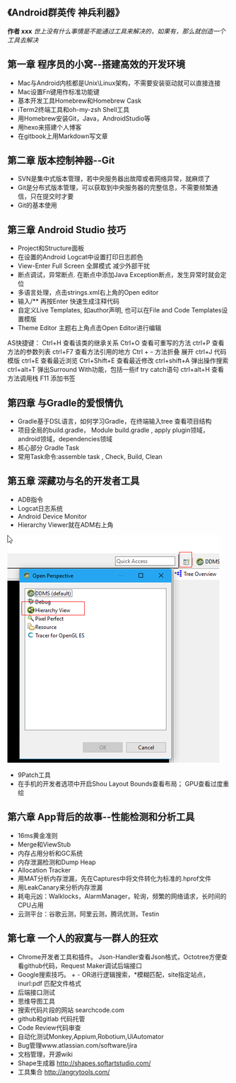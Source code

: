 ## 《Android群英传 神兵利器》
**作者 xxx**
*世上没有什么事情是不能通过工具来解决的，如果有，那么就创造一个工具去解决*

## 第一章 程序员的小窝--搭建高效的开发环境
- Mac与Android内核都是Unix\Linux架构，不需要安装驱动就可以直接连接
- Mac设置Fn键用作标准功能键
- 基本开发工具Homebrew和Homebrew Cask
- iTerm2终端工具和oh-my-zsh Shell工具
- 用Homebrew安装Git，Java，AndroidStudio等
- 用hexo来搭建个人博客
- 在gitbook上用Markdown写文章

## 第二章 版本控制神器--Git
- SVN是集中式版本管理，若中央服务器出故障或者网络异常，就麻烦了
- Git是分布式版本管理，可以获取到中央服务器的完整信息，不需要频繁通信，只在提交时才要
- Git的基本使用

## 第三章 Android Studio 技巧
- Project和Structure面板
- 在设置的Android Logcat中设置打印日志颜色
- View-Enter Full Screen 全屏模式 减少外部干扰
- 断点调试，异常断点. 在断点中添加Java Exception断点，发生异常时就会定位
- 多语言处理，点击strings.xml右上角的Open editor
- 输入/** 再按Enter 快速生成注释代码
- 自定义Live Templates, 如author声明, 也可以在File and Code Templates设置模版
- Theme Editor 主题右上角点击Open Editor进行编辑

AS快捷键：
Ctrl+H  查看该类的继承关系
Ctrl+O  查看可重写的方法
ctrl+P 查看方法的参数列表
ctrl+F7 查看方法引用的地方
Ctrl + -  方法折叠 展开
ctrl+J 代码模版
ctrl+E 查看最近浏览
Ctrl+Shift+E 查看最近修改
ctrl+shift+A 弹出操作搜索
ctrl+alt+T 弹出Surround With功能，包括一些if try catch语句
ctrl+alt+H 查看方法调用栈
F11 添加书签

## 第四章 与Gradle的爱恨情仇
- Gradle基于DSL语言，如何学习Gradle，在终端输入tree 查看项目结构
- 项目全局的build.gradle， Module build.gradle , apply plugin领域，android领域，dependencies领域
- 核心部分 Gradle Task
- 常用Task命令:assemble task , Check, Build, Clean

## 第五章 深藏功与名的开发者工具
- ADB指令
- Logcat日志系统
- Android Device Monitor
- Hierarchy Viewer就在ADM右上角

![Hierarchy](./pictures/ADM1.png)
- 9Patch工具
- 在手机的开发者选项中开启Shou Layout Bounds查看布局； GPU查看过度重绘

## 第六章 App背后的故事--性能检测和分析工具
- 16ms黄金准则
- Merge和ViewStub
- 内存占用分析和GC系统
- 内存泄漏检测和Dump Heap
- Allocation Tracker
- 用MAT分析内存泄漏，先在Captures中将文件转化为标准的.hprof文件
- 用LeakCanary来分析内存泄漏
- 耗电元凶：Walklocks，AlarmManager，轮询，频繁的网络请求，长时间的CPU占用
- 云测平台：谷歌云测，阿里云测，腾讯优测，Testin

## 第七章 一个人的寂寞与一群人的狂欢
- Chrome开发者工具和插件。 Json-Handler查看Json格式，Octotree方便查看github代码，Request Maker调试后端接口
- Google搜索技巧。 + - OR进行逻辑搜索，*模糊匹配，site指定站点，inurl:pdf 匹配文件格式
- 后端接口测试
- 思维导图工具
- 搜索代码片段的网站 searchcode.com
- github和gitlab 代码托管
- Code Review代码审查
- 自动化测试Monkey,Appium,Robotium,UiAutomator
- Bug管理www.atlassian.com/software/jira
- 文档管理，开源wiki
- Shape生成器 http://shapes.softartstudio.com/
- 工具集合 http://angrytools.com/